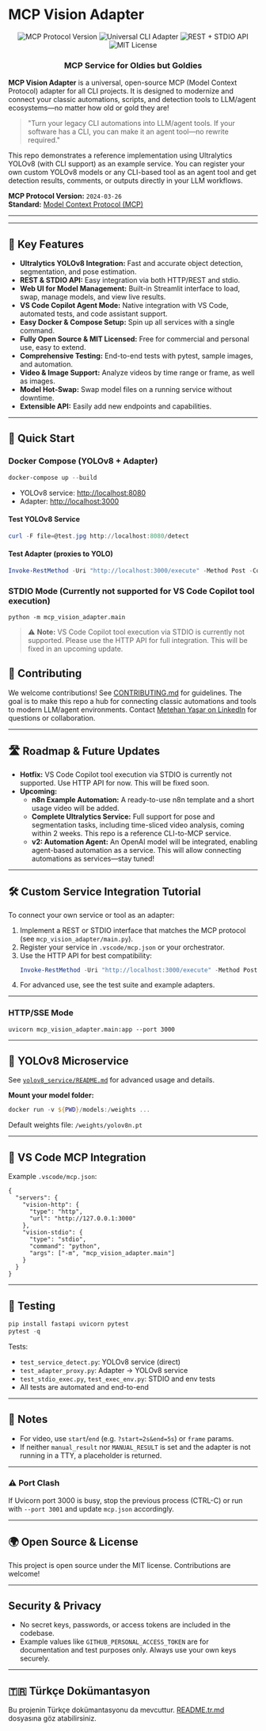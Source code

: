 


# MCP Vision Adapter

<p align="center">
  <img src="https://img.shields.io/badge/MCP%20Protocol-2024--03--26-blue" alt="MCP Protocol Version"/>
  <img src="https://img.shields.io/badge/Universal%20CLI%20Adapter-hub%20for%20LLMs-orange" alt="Universal CLI Adapter"/>
  <img src="https://img.shields.io/badge/REST%20%2B%20STDIO-API-green" alt="REST + STDIO API"/>
  <img src="https://img.shields.io/badge/License-MIT-yellow" alt="MIT License"/>
</p>

<h3 align="center">MCP Service for Oldies but Goldies</h3>

**MCP Vision Adapter** is a universal, open-source MCP (Model Context Protocol) adapter for all CLI projects. It is designed to modernize and connect your classic automations, scripts, and detection tools to LLM/agent ecosystems—no matter how old or gold they are!

> "Turn your legacy CLI automations into LLM/agent tools. If your software has a CLI, you can make it an agent tool—no rewrite required."

This repo demonstrates a reference implementation using Ultralytics YOLOv8 (with CLI support) as an example service. You can register your own custom YOLOv8 models or any CLI-based tool as an agent tool and get detection results, comments, or outputs directly in your LLM workflows.

**MCP Protocol Version:** `2024-03-26`  
**Standard:** [Model Context Protocol (MCP)](https://github.com/microsoft/model-context-protocol)

---

---

## 🚀 Key Features

- **Ultralytics YOLOv8 Integration:** Fast and accurate object detection, segmentation, and pose estimation.
- **REST & STDIO API:** Easy integration via both HTTP/REST and stdio.
- **Web UI for Model Management:** Built-in Streamlit interface to load, swap, manage models, and view live results.
- **VS Code Copilot Agent Mode:** Native integration with VS Code, automated tests, and code assistant support.
- **Easy Docker & Compose Setup:** Spin up all services with a single command.
- **Fully Open Source & MIT Licensed:** Free for commercial and personal use, easy to extend.
- **Comprehensive Testing:** End-to-end tests with pytest, sample images, and automation.
- **Video & Image Support:** Analyze videos by time range or frame, as well as images.
- **Model Hot-Swap:** Swap model files on a running service without downtime.
- **Extensible API:** Easily add new endpoints and capabilities.

---

## 🚦 Quick Start

### Docker Compose (YOLOv8 + Adapter)
```powershell
docker-compose up --build
```

- YOLOv8 service: [http://localhost:8080](http://localhost:8080)
- Adapter: [http://localhost:3000](http://localhost:3000)

#### Test YOLOv8 Service
```powershell
curl -F file=@test.jpg http://localhost:8080/detect
```

#### Test Adapter (proxies to YOLO)
```powershell
Invoke-RestMethod -Uri "http://localhost:3000/execute" -Method Post -ContentType "application/json" -Body '{"tool":"detect_objects","input":{"image_path":"test.jpg"}}'
```


### STDIO Mode (Currently not supported for VS Code Copilot tool execution)
```
python -m mcp_vision_adapter.main
```
> ⚠️ **Note:** VS Code Copilot tool execution via STDIO is currently not supported. Please use the HTTP API for full integration. This will be fixed in an upcoming update.
## 🤝 Contributing

We welcome contributions! See [CONTRIBUTING.md](CONTRIBUTING.md) for guidelines. The goal is to make this repo a hub for connecting classic automations and tools to modern LLM/agent environments. Contact [Metehan Yaşar on LinkedIn](https://www.linkedin.com/in/metehan-y-16475a164/) for questions or collaboration.

---

## 🛣️ Roadmap & Future Updates

- **Hotfix:** VS Code Copilot tool execution via STDIO is currently not supported. Use HTTP API for now. This will be fixed soon.
- **Upcoming:**
  - **n8n Example Automation:** A ready-to-use n8n template and a short usage video will be added.
  - **Complete Ultralytics Service:** Full support for pose and segmentation tasks, including time-sliced video analysis, coming within 2 weeks. This repo is a reference CLI-to-MCP service.
  - **v2: Automation Agent:** An OpenAI model will be integrated, enabling agent-based automation as a service. This will allow connecting automations as services—stay tuned!

---

## 🛠️ Custom Service Integration Tutorial

To connect your own service or tool as an adapter:

1. Implement a REST or STDIO interface that matches the MCP protocol (see `mcp_vision_adapter/main.py`).
2. Register your service in `.vscode/mcp.json` or your orchestrator.
3. Use the HTTP API for best compatibility:
   ```powershell
   Invoke-RestMethod -Uri "http://localhost:3000/execute" -Method Post -ContentType "application/json" -Body '{"tool":"your_tool","input":{...}}'
   ```
4. For advanced use, see the test suite and example adapters.

---

### HTTP/SSE Mode
```
uvicorn mcp_vision_adapter.main:app --port 3000
```

---

## 🦾 YOLOv8 Microservice

See [`yolov8_service/README.md`](yolov8_service/README.md) for advanced usage and details.

**Mount your model folder:**
```powershell
docker run -v ${PWD}/models:/weights ...
```
Default weights file: `/weights/yolov8n.pt`

---

## 🧩 VS Code MCP Integration

Example `.vscode/mcp.json`:
```jsonc
{
  "servers": {
    "vision-http": {
      "type": "http",
      "url": "http://127.0.0.1:3000"
    },
    "vision-stdio": {
      "type": "stdio",
      "command": "python",
      "args": ["-m", "mcp_vision_adapter.main"]
    }
  }
}
```

---

## 🧪 Testing

```powershell
pip install fastapi uvicorn pytest
pytest -q
```

Tests:
- `test_service_detect.py`: YOLOv8 service (direct)
- `test_adapter_proxy.py`: Adapter → YOLOv8 service
- `test_stdio_exec.py`, `test_exec_env.py`: STDIO and env tests
- All tests are automated and end-to-end

---

## 📝 Notes

- For video, use `start`/`end` (e.g. `?start=2s&end=5s`) or `frame` params.
- If neither `manual_result` nor `MANUAL_RESULT` is set and the adapter is not running in a TTY, a placeholder is returned.

---

### ⚠️ Port Clash

If Uvicorn port 3000 is busy, stop the previous process (CTRL-C) or run with `--port 3001` and update `mcp.json` accordingly.

---

## 🌍 Open Source & License

This project is open source under the MIT license. Contributions are welcome!

---

## Security & Privacy

- No secret keys, passwords, or access tokens are included in the codebase.
- Example values like `GITHUB_PERSONAL_ACCESS_TOKEN` are for documentation and test purposes only. Always use your own keys securely.

---

## 🇹🇷 Türkçe Dokümantasyon

Bu projenin Türkçe dokümantasyonu da mevcuttur. [README.tr.md](README.tr.md) dosyasına göz atabilirsiniz.
